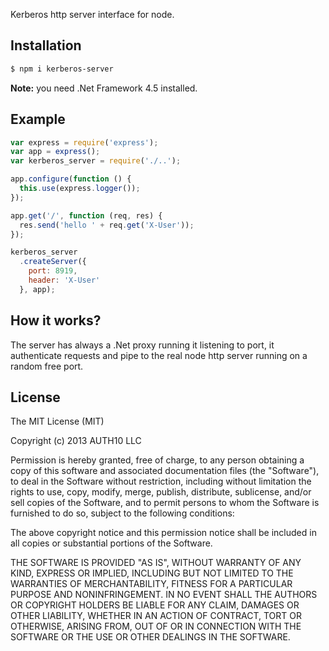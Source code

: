 Kerberos http server interface for node.

## Installation

~~~bash
$ npm i kerberos-server
~~~

__Note:__ you need .Net Framework 4.5 installed.

## Example

~~~javascript
var express = require('express');
var app = express();
var kerberos_server = require('./..');

app.configure(function () {
  this.use(express.logger());
});

app.get('/', function (req, res) {
  res.send('hello ' + req.get('X-User'));
});

kerberos_server
  .createServer({
    port: 8919,
    header: 'X-User'
  }, app);
~~~

## How it works?

The server has always a .Net proxy running it listening to port, it authenticate requests and pipe to the real node http server running on a random free port.

## License

The MIT License (MIT)

Copyright (c) 2013 AUTH10 LLC

Permission is hereby granted, free of charge, to any person obtaining a copy
of this software and associated documentation files (the "Software"), to deal
in the Software without restriction, including without limitation the rights
to use, copy, modify, merge, publish, distribute, sublicense, and/or sell
copies of the Software, and to permit persons to whom the Software is
furnished to do so, subject to the following conditions:

The above copyright notice and this permission notice shall be included in
all copies or substantial portions of the Software.

THE SOFTWARE IS PROVIDED "AS IS", WITHOUT WARRANTY OF ANY KIND, EXPRESS OR
IMPLIED, INCLUDING BUT NOT LIMITED TO THE WARRANTIES OF MERCHANTABILITY,
FITNESS FOR A PARTICULAR PURPOSE AND NONINFRINGEMENT. IN NO EVENT SHALL THE
AUTHORS OR COPYRIGHT HOLDERS BE LIABLE FOR ANY CLAIM, DAMAGES OR OTHER
LIABILITY, WHETHER IN AN ACTION OF CONTRACT, TORT OR OTHERWISE, ARISING FROM,
OUT OF OR IN CONNECTION WITH THE SOFTWARE OR THE USE OR OTHER DEALINGS IN
THE SOFTWARE.
